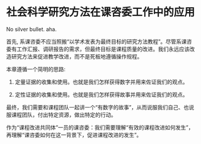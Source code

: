 # 社会科学研究方法在课咨委工作中的应用

No silver bullet. aha.

首先, 系课咨委不应当照搬“以学术发表为最终目标的研究方法教程”。尽管系课咨委有工作汇报、调研报告的需求，但最终目标是课程质量的改进。我们永远应该改造研究方法来促进教学改进，而不是死板地遵循操作规程。

本章遵循一个简明的思路:

1. 定量证据的收集和使用。也就是我们怎样获得数字并用来佐证我们的观点。
   
2. 定性证据的收集和使用。也就是我们怎样获得故事并用来佐证我们的观点。

最终，我们需要和课程团队一起讲一个“有数字的故事”，从而说服我们自己、也说服课程团队，付出特定资源，做出特定的行动。

作为“课程改进共同体”一员的课咨委：我们需要理解“有效的课程改进如何发生”，再理解“课咨委如何在这一背景下，促进课程改进的发生”。
